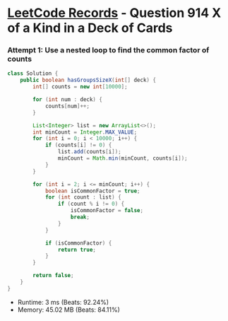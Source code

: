 # [LeetCode Records](../../README.md) - Question 914 X of a Kind in a Deck of Cards

### Attempt 1: Use a nested loop to find the common factor of counts
```java
class Solution {
    public boolean hasGroupsSizeX(int[] deck) {
        int[] counts = new int[10000];

        for (int num : deck) {
            counts[num]++;
        }

        List<Integer> list = new ArrayList<>();
        int minCount = Integer.MAX_VALUE;
        for (int i = 0; i < 10000; i++) {
            if (counts[i] != 0) {
                list.add(counts[i]);
                minCount = Math.min(minCount, counts[i]);
            }
        }

        for (int i = 2; i <= minCount; i++) {
            boolean isCommonFactor = true;
            for (int count : list) {
                if (count % i != 0) {
                    isCommonFactor = false;
                    break;
                }
            }

            if (isCommonFactor) {
                return true;
            }
        }

        return false;
    }
}
```
- Runtime: 3 ms (Beats: 92.24%)
- Memory: 45.02 MB (Beats: 84.11%)

<br>
